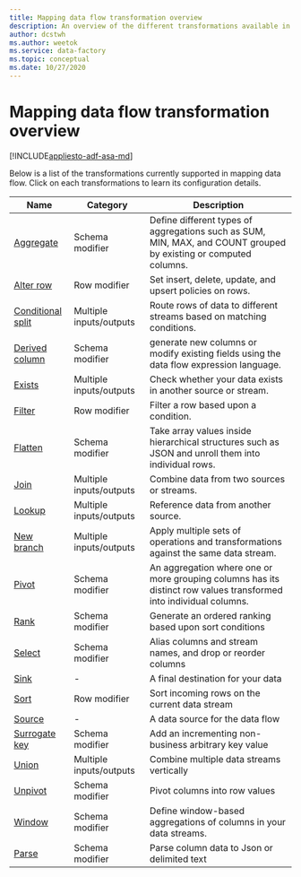 ```yaml
---
title: Mapping data flow transformation overview
description: An overview of the different transformations available in mapping data flow
author: dcstwh
ms.author: weetok
ms.service: data-factory
ms.topic: conceptual
ms.date: 10/27/2020
---
```


# Mapping data flow transformation overview

[!INCLUDE[appliesto-adf-asa-md](includes/appliesto-adf-asa-md.md)] 

Below is a list of the transformations currently supported in mapping data flow. Click on each transformations to learn its configuration details.

| Name | Category | Description |
| ---- | -------- | ----------- |
| [Aggregate](data-flow-aggregate.md) | Schema modifier | Define different types of aggregations such as SUM, MIN, MAX, and COUNT grouped by existing or computed columns. | 
| [Alter row](data-flow-alter-row.md) | Row modifier | Set insert, delete, update, and upsert policies on rows. |
| [Conditional split](data-flow-conditional-split.md) | Multiple inputs/outputs | Route rows of data to different streams based on matching conditions. |
| [Derived column](data-flow-derived-column.md) | Schema modifier | generate new columns or modify existing fields using the data flow expression language. | 
| [Exists](data-flow-exists.md) | Multiple inputs/outputs | Check whether your data exists in another source or stream. | 
| [Filter](data-flow-filter.md) | Row modifier | Filter a row based upon a condition. |
| [Flatten](data-flow-flatten.md) | Schema modifier |  Take array values inside hierarchical structures such as JSON and unroll them into individual rows. |
| [Join](data-flow-join.md) | Multiple inputs/outputs |  Combine data from two sources or streams. |
| [Lookup](data-flow-lookup.md) | Multiple inputs/outputs | Reference data from another source. |
| [New branch](data-flow-new-branch.md) | Multiple inputs/outputs | Apply multiple sets of operations and transformations against the same data stream. |
| [Pivot](data-flow-pivot.md) | Schema modifier | An aggregation where one or more grouping columns has its distinct row values transformed into individual columns. |
| [Rank](data-flow-rank.md) | Schema modifier | Generate an ordered ranking based upon sort conditions |
| [Select](data-flow-select.md) | Schema modifier | Alias columns and stream names, and drop or reorder columns |
| [Sink](data-flow-sink.md) | - | A final destination for your data |
| [Sort](data-flow-sort.md) | Row modifier | Sort incoming rows on the current data stream |
| [Source](data-flow-source.md) | - | A data source for the data flow |
| [Surrogate key](data-flow-surrogate-key.md) | Schema modifier | Add an incrementing non-business arbitrary key value |
| [Union](data-flow-union.md) | Multiple inputs/outputs | Combine multiple data streams vertically |
| [Unpivot](data-flow-unpivot.md) | Schema modifier | Pivot columns into row values |
| [Window](data-flow-window.md) | Schema modifier |  Define window-based aggregations of columns in your data streams. |
| [Parse](data-flow-parse.md) | Schema modifier |  Parse column data to Json or delimited text |
